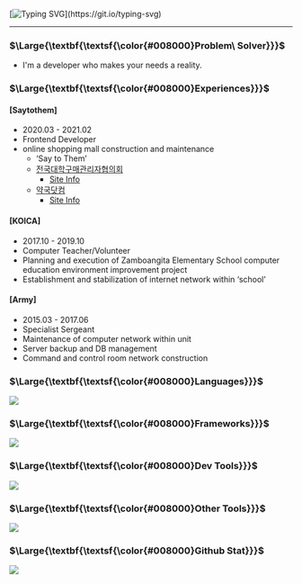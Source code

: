 [![Typing SVG](https://readme-typing-svg.herokuapp.com?font=roboto&weight=800&size=25&pause=1000&color=008000&vCenter=true&width=500&lines=%F0%9F%8C%BB+Hello.+I'm+a+Problem+Solver.)](https://git.io/typing-svg)

<hr/>

### <p>$\Large{\textbf{\textsf{\color{#008000}Problem\ Solver}}}$</p>

- I'm a developer who makes your needs a reality.

### <p>$\Large{\textbf{\textsf{\color{#008000}Experiences}}}$</p>

#### [Saytothem]

- 2020.03 - 2021.02
- Frontend Developer
- online shopping mall construction and maintenance
  - ‘Say to Them’
  - [전국대학구매관리자협의회](http://kcuppmmall.kr/)
    - [Site Info](https://www.notion.so/68a681ce53904b1b9148897c931eb34a?pvs=21)
  - [약국닷컴](https://xn--3e0b896b.com/)
    - [Site Info](https://www.notion.so/8a43bffd223442e4aac396c541ac6a17?pvs=21)

#### [KOICA]

- 2017.10 - 2019.10
- Computer Teacher/Volunteer
- Planning and execution of Zamboangita Elementary School computer education environment improvement project
- Establishment and stabilization of internet network within ‘school’

#### [Army]

- 2015.03 - 2017.06
- Specialist Sergeant
- Maintenance of computer network within unit
- Server backup and DB management
- Command and control room network construction

### <p>$\Large{\textbf{\textsf{\color{#008000}Languages}}}$</p>

<p>
  <a href="https://skillicons.dev">
    <img src="https://skillicons.dev/icons?i=js,ts,py,c,cpp,php,nodejs"/>
  </a>
</p>

### <p>$\Large{\textbf{\textsf{\color{#008000}Frameworks}}}$</p>

<p>
  <a href="https://skillicons.dev">
    <img src="https://skillicons.dev/icons?i=react,electron,next,pytorch,tensorflow,scikitlearn,flask,fastapi,selenium"/>
   </a>
</p>

### <p>$\Large{\textbf{\textsf{\color{#008000}Dev Tools}}}$</p>

<p>
  <a href="https://skillicons.dev">
    <img src="https://skillicons.dev/icons?i=mysql,mongodb,firebase,prisma,git,githubactions,linux,vscode,atom,anaconda"/>
  </a>
</p>

### <p>$\Large{\textbf{\textsf{\color{#008000}Other Tools}}}$</p>

<p>
  <a href="https://skillicons.dev">
    <img src="https://skillicons.dev/icons?i=notion,figma,xd,sketchup,pr"/>
  </a>
</p>

### <p>$\Large{\textbf{\textsf{\color{#008000}Github Stat}}}$</p>

![](http://github-profile-summary-cards.vercel.app/api/cards/profile-details?username=sangyeonglee353&theme=github_dark)
<!--![](http://github-profile-summary-cards.vercel.app/api/cards/repos-per-language?username=sangyeonglee353&theme=github_dark&exclude=Jupyter%20Notebook)
![](http://github-profile-summary-cards.vercel.app/api/cards/most-commit-language?username=sangyeonglee353&theme=github_dark&exclude=Jupyter%20Notebook)
![](http://github-profile-summary-cards.vercel.app/api/cards/stats?username=sangyeonglee353&theme=github_dark)
![](http://github-profile-summary-cards.vercel.app/api/cards/productive-time?username=sangyeonglee353&theme=github_dark&utcOffset=8)-->

<!-- ### 📍 My stats

[![PatienceLee GitHub stats](https://github-readme-stats.vercel.app/api?username=sangyeonglee353&show_icons=true&theme=algolia&custom_title=PatienceLee%20GitHub%20stats)](https://github.com/anuraghazra/github-readme-stats) -->

<!--[![Solved.ac 프로필](http://mazassumnida.wtf/api/v2/generate_badge?boj=leesy353)](https://solved.ac/leesy353)

![Top Langs](https://github-readme-stats.vercel.app/api/top-langs/?username=sangyeonglee353&layout=compact&theme=tokyonight)-->
